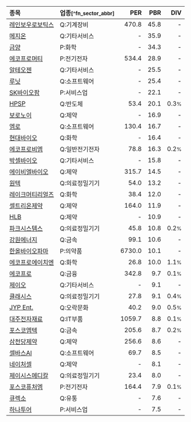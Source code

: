 | **종목** | **업종**<small>[^fn_sector_abbr]</small> | **PER** | **PBR** | **DIV** |
| :--- | :--- | --: | --: | --: |
| [레인보우로보틱스](/277810/) | Q:기계장비 | 470.8 | 45.8 | - |
| [메지온](/140410/) | Q:기타서비스 | - | 35.9 | - |
| [금양](/001570/) | P:화학 | - | 34.3 | - |
| [에코프로머티](/450080/) | P:전기전자 | 534.4 | 28.9 | - |
| [알테오젠](/196170/) | Q:기타서비스 | - | 25.5 | - |
| [루닛](/328130/) | Q:소프트웨어 | - | 25.4 | - |
| [SK바이오팜](/326030/) | P:서비스업 | - | 22.1 | - |
| [HPSP](/403870/) | Q:반도체 | 53.4 | 20.1 | 0.3<small>%</small> |
| [보로노이](/310210/) | Q:제약 | - | 16.9 | - |
| [엠로](/058970/) | Q:소프트웨어 | 130.4 | 16.7 | - |
| [현대바이오](/048410/) | Q:화학 | - | 16.4 | - |
| [에코프로비엠](/247540/) | Q:일반전기전자 | 78.8 | 16.3 | 0.2<small>%</small> |
| [박셀바이오](/323990/) | Q:기타서비스 | - | 15.8 | - |
| [에이비엘바이오](/298380/) | Q:제약 | 315.7 | 14.5 | - |
| [원텍](/336570/) | Q:의료정밀기기 | 54.0 | 13.2 | - |
| [레이크머티리얼즈](/281740/) | Q:화학 | 38.4 | 12.0 | - |
| [셀트리온제약](/068760/) | Q:제약 | 164.0 | 11.9 | - |
| [HLB](/028300/) | Q:제약 | - | 10.9 | - |
| [파크시스템스](/140860/) | Q:의료정밀기기 | 45.8 | 10.8 | 0.2<small>%</small> |
| [강원에너지](/114190/) | Q:금속 | 99.1 | 10.6 | - |
| [한올바이오파마](/009420/) | P:의약품 | 6730.0 | 10.1 | - |
| [에코프로에이치엔](/383310/) | Q:화학 | 26.8 | 10.0 | 1.1<small>%</small> |
| [에코프로](/086520/) | Q:금융 | 342.8 | 9.7 | 0.1<small>%</small> |
| [제이오](/418550/) | Q:기타서비스 | - | 9.1 | - |
| [클래시스](/214150/) | Q:의료정밀기기 | 27.8 | 9.1 | 0.4<small>%</small> |
| [JYP Ent.](/035900/) | Q:오락문화 | 40.2 | 9.0 | 0.5<small>%</small> |
| [대주전자재료](/078600/) | Q:IT부품 | 1059.7 | 8.8 | 0.1<small>%</small> |
| [포스코엠텍](/009520/) | Q:금속 | 205.6 | 8.7 | 0.2<small>%</small> |
| [삼천당제약](/000250/) | Q:제약 | 256.6 | 8.6 | - |
| [셀바스AI](/108860/) | Q:소프트웨어 | 69.7 | 8.5 | - |
| [네이처셀](/007390/) | Q:제약 | - | 8.1 | - |
| [제이시스메디칼](/287410/) | Q:의료정밀기기 | 23.4 | 8.0 | - |
| [포스코퓨처엠](/003670/) | P:전기전자 | 164.4 | 7.9 | 0.1<small>%</small> |
| [큐렉소](/060280/) | Q:유통 | - | 7.6 | - |
| [하나투어](/039130/) | P:서비스업 | - | 7.5 | - |
